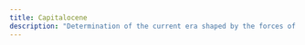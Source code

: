 ```yaml
---
title: Capitalocene
description: "Determination of the current era shaped by the forces of capitalism, often critiqued in digital narratives for its impact on technology, society, and the environment"
---
```

